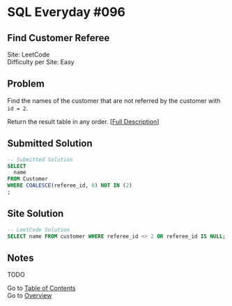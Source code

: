 # SQL Everyday \#096

## Find Customer Referee

Site: LeetCode\
Difficulty per Site: Easy

## Problem

Find the names of the customer that are not referred by the customer with `id = 2`.

Return the result table in any order. [[Full Description](https://leetcode.com/problems/find-customer-referee/description/)]

## Submitted Solution

```sql
-- Submitted Solution
SELECT 
  name
FROM Customer
WHERE COALESCE(referee_id, 0) NOT IN (2)
;
```

## Site Solution

```sql
-- LeetCode Solution 
SELECT name FROM customer WHERE referee_id <> 2 OR referee_id IS NULL;
```

## Notes

TODO

Go to [Table of Contents](/README.md#contents)\
Go to [Overview](/README.md)
